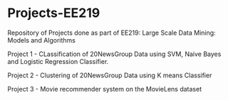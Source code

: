 # Projects-EE219
Repository of Projects done as part of EE219: Large Scale Data Mining: Models and Algorithms

Project 1 - CLassification of 20NewsGroup Data using SVM, Naive Bayes and Logistic Regression Classifier.

Project 2 - Clustering of 20NewsGroup Data using K means Classifier

Project 3 - Movie recommender system on the MovieLens dataset

